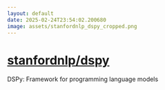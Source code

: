 ```yaml
---
layout: default
date: 2025-02-24T23:54:02.200680
image: assets/stanfordnlp_dspy_cropped.png
---
```


# [stanfordnlp/dspy](https://github.com/stanfordnlp/dspy)

DSPy: Framework for programming language models
